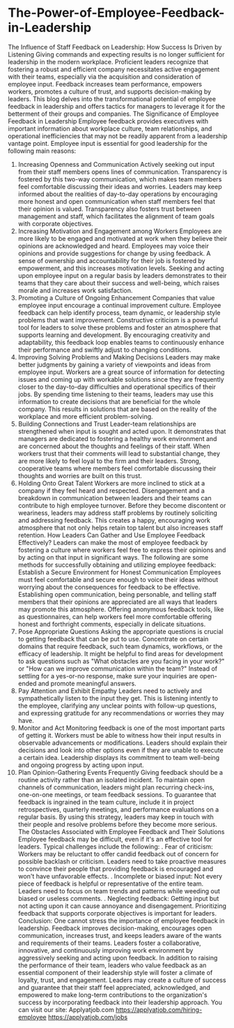 # The-Power-of-Employee-Feedback-in-Leadership
The Influence of Staff Feedback on Leadership: How Success Is Driven by Listening
Giving commands and expecting results is no longer sufficient for leadership in the modern workplace. Proficient leaders recognize that fostering a robust and efficient company necessitates active engagement with their teams, especially via the acquisition and consideration of employee input. Feedback increases team performance, empowers workers, promotes a culture of trust, and supports decision-making by leaders. This blog delves into the transformational potential of employee feedback in leadership and offers tactics for managers to leverage it for the betterment of their groups and companies.
The Significance of Employee Feedback in Leadership
Employee feedback provides executives with important information about workplace culture, team relationships, and operational inefficiencies that may not be readily apparent from a leadership vantage point. Employee input is essential for good leadership for the following main reasons:
1. Increasing Openness and Communication
Actively seeking out input from their staff members opens lines of communication. Transparency is fostered by this two-way communication, which makes team members feel comfortable discussing their ideas and worries. Leaders may keep informed about the realities of day-to-day operations by encouraging more honest and open communication when staff members feel that their opinion is valued. Transparency also fosters trust between management and staff, which facilitates the alignment of team goals with corporate objectives.
2. Increasing Motivation and Engagement among Workers
Employees are more likely to be engaged and motivated at work when they believe their opinions are acknowledged and heard. Employees may voice their opinions and provide suggestions for change by using feedback. A sense of ownership and accountability for their job is fostered by empowerment, and this increases motivation levels. Seeking and acting upon employee input on a regular basis by leaders demonstrates to their teams that they care about their success and well-being, which raises morale and increases work satisfaction.
3. Promoting a Culture of Ongoing Enhancement
Companies that value employee input encourage a continual improvement culture. Employee feedback can help identify process, team dynamic, or leadership style problems that want improvement. Constructive criticism is a powerful tool for leaders to solve these problems and foster an atmosphere that supports learning and development. By encouraging creativity and adaptability, this feedback loop enables teams to continuously enhance their performance and swiftly adjust to changing conditions.
4. Improving Solving Problems and Making Decisions
Leaders may make better judgments by gaining a variety of viewpoints and ideas from employee input. Workers are a great source of information for detecting issues and coming up with workable solutions since they are frequently closer to the day-to-day difficulties and operational specifics of their jobs. By spending time listening to their teams, leaders may use this information to create decisions that are beneficial for the whole company. This results in solutions that are based on the reality of the workplace and more efficient problem-solving.
5. Building Connections and Trust
Leader-team relationships are strengthened when input is sought and acted upon. It demonstrates that managers are dedicated to fostering a healthy work environment and are concerned about the thoughts and feelings of their staff. When workers trust that their comments will lead to substantial change, they are more likely to feel loyal to the firm and their leaders. Strong, cooperative teams where members feel comfortable discussing their thoughts and worries are built on this trust.
6. Holding Onto Great Talent
Workers are more inclined to stick at a company if they feel heard and respected. Disengagement and a breakdown in communication between leaders and their teams can contribute to high employee turnover. Before they become discontent or weariness, leaders may address staff problems by routinely soliciting and addressing feedback. This creates a happy, encouraging work atmosphere that not only helps retain top talent but also increases staff retention.
How Leaders Can Gather and Use Employee Feedback Effectively?
 Leaders can make the most of employee feedback by fostering a culture where workers feel free to express their opinions and by acting on that input in significant ways. The following are some methods for successfully obtaining and utilizing employee feedback:
Establish a Secure Environment for Honest Communication
Employees must feel comfortable and secure enough to voice their ideas without worrying about the consequences for feedback to be effective. Establishing open communication, being personable, and telling staff members that their opinions are appreciated are all ways that leaders may promote this atmosphere. Offering anonymous feedback tools, like as questionnaires, can help workers feel more comfortable offering honest and forthright comments, especially in delicate situations.
2. Pose Appropriate Questions
Asking the appropriate questions is crucial to getting feedback that can be put to use. Concentrate on certain domains that require feedback, such team dynamics, workflows, or the efficacy of leadership. It might be helpful to find areas for development to ask questions such as "What obstacles are you facing in your work?" or "How can we improve communication within the team?" Instead of settling for a yes-or-no response, make sure your inquiries are open-ended and promote meaningful answers.
3. Pay Attention and Exhibit Empathy
Leaders need to actively and sympathetically listen to the input they get. This is listening intently to the employee, clarifying any unclear points with follow-up questions, and expressing gratitude for any recommendations or worries they may have. 
4. Monitor and Act
Monitoring feedback is one of the most important parts of getting it. Workers must be able to witness how their input results in observable advancements or modifications. Leaders should explain their decisions and look into other options even if they are unable to execute a certain idea. Leadership displays its commitment to team well-being and ongoing progress by acting upon input.
5. Plan Opinion-Gathering Events Frequently
Giving feedback should be a routine activity rather than an isolated incident. To maintain open channels of communication, leaders might plan recurring check-ins, one-on-one meetings, or team feedback sessions. To guarantee that feedback is ingrained in the team culture, include it in project retrospectives, quarterly meetings, and performance evaluations on a regular basis. By using this strategy, leaders may keep in touch with their people and resolve problems before they become more serious.
The Obstacles Associated with Employee Feedback and Their Solutions
Employee feedback may be difficult, even if it's an effective tool for leaders. Typical challenges include the following:
. Fear of criticism: Workers may be reluctant to offer candid feedback out of concern for possible backlash or criticism. Leaders need to take proactive measures to convince their people that providing feedback is encouraged and won't have unfavorable effects.
. Incomplete or biased input: Not every piece of feedback is helpful or representative of the entire team. Leaders need to focus on team trends and patterns while weeding out biased or useless comments.
. Neglecting feedback: Getting input but not acting upon it can cause annoyance and disengagement. Prioritizing feedback that supports corporate objectives is important for leaders.
Conclusion:
One cannot stress the importance of employee feedback in leadership. Feedback improves decision-making, encourages open communication, increases trust, and keeps leaders aware of the wants and requirements of their teams. Leaders foster a collaborative, innovative, and continuously improving work environment by aggressively seeking and acting upon feedback. In addition to raising the performance of their team, leaders who value feedback as an essential component of their leadership style will foster a climate of loyalty, trust, and engagement. Leaders may create a culture of success and guarantee that their staff feel appreciated, acknowledged, and empowered to make long-term contributions to the organization's success by incorporating feedback into their leadership approach.
You can visit our site: Applyatjob.com
https://applyatjob.com/hiring-employee
https://applyatjob.com/jobs

